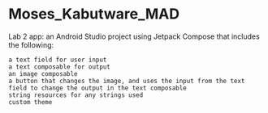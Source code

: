 # Moses_Kabutware_MAD
Lab 2 app: an Android Studio project using Jetpack Compose that includes the following:

    a text field for user input
    a text composable for output
    an image composable
    a button that changes the image, and uses the input from the text field to change the output in the text composable
    string resources for any strings used
    custom theme
